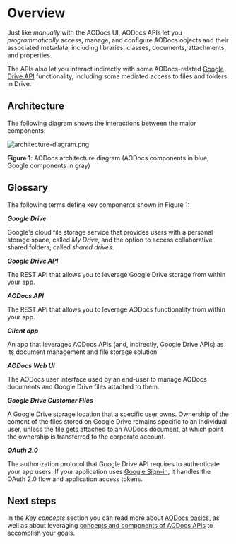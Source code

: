 # Overview

Just like _manually_ with the AODocs UI, AODocs APIs let you _programmatically_ access, manage, and configure AODocs objects and their associated metadata, including libraries, classes, documents, attachments, and properties.

<!-- > ⭑   **Note**: A NOTE ABOUT SERVICE ACCOUNTS?   . -->

The APIs also let you interact indirectly with some AODocs-related [Google Drive API](https://developers.google.com/drive/api/v3/about-sdk) functionality, including some mediated access to files and folders in Drive.

## Architecture

The following diagram shows the interactions between the major components:

![architecture-diagram.png](/img/architecture-diagram.png)

**Figure 1**: AODocs architecture diagram (AODocs components in blue, Google components in gray)


## Glossary

The following terms define key components shown in Figure 1:

**_Google Drive_**

Google's cloud file storage service that provides users with a personal storage space, called _My Drive_, and the option to access collaborative shared folders, called _shared drives_.

**_Google Drive API_**

The REST API that allows you to leverage Google Drive storage from within your app.

**_AODocs API_**

The REST API that allows you to leverage AODocs functionality from within your app.

**_Client app_**

An app that leverages AODocs APIs (and, indirectly, Google Drive APIs) as its document management and file storage solution.

**_AODocs Web UI_**

The AODocs user interface used by an end-user to manage AODocs documents and Google Drive files attached to them.

**_Google Drive Customer Files_**

A Google Drive storage location that a specific user owns. Ownership of the content of the files stored on Google Drive remains specific to an individual user, unless the file gets attached to an AODocs document, at which point the ownership is transferred to the corporate account.

**_OAuth 2.0_**

The authorization protocol that Google Drive API requires to authenticate your app users. If your application uses [Google Sign-in](https://developers.google.com/identity/sign-in/web/sign-in), it handles the OAuth 2.0 flow and application access tokens.

## Next steps

In the _Key concepts_ section you can read more about [AODocs basics](/docs/aodocs-staging.altirnao.com/1/c/Guides/10-Key%20concepts/10-Basics%20of%20AODocs), as well as about leveraging [concepts and components of AODocs APIs](/docs/aodocs-staging.altirnao.com/1/c/Guides/10-Key%20concepts/20-Basics%20of%20AODocs%20APIs) to accomplish your goals.
